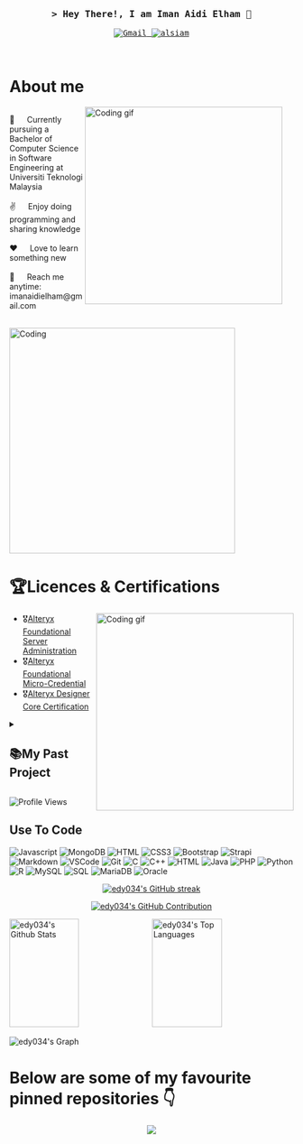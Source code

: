 <!-- Intro  -->
<h3 align="center">
        <samp>&gt; Hey There!, I am Iman Aidi Elham 👋
        </samp>
</h3>


<p align="center"> 
  <samp>
    <a href="https://www.linkedin.com/in/imanaidielham>「 connect with me 」</a>
    <br>
    「 A hardworking and enthusiastic graduate from Universiti Teknologi Malaysia, holding a Bachelor of Computer Science (Hons) in Software Engineering. 」
    <br>
    <br>
  </samp>
</p>


 
<p align="center">
 <a href="https://mail.google.com/mail/u/0/?fs=1&tf=cm&to=imanaidielham@gmail.com" target="blank">
  <img alt="Gmail" src="https://img.shields.io/badge/Gmail-D14836?style=for-the-badge&logo=gmail&logoColor=white">
 </a>
 <a href="https://www.linkedin.com/in/imanaidielham" target="_blank">
  <img src="https://img.shields.io/badge/LinkedIn-0077B5?style=for-the-badge&logo=linkedin&logoColor=white" alt="alsiam"/>
 </a>
</p>
<br />

<!-- About Section -->
# About me
<div>
  <div style="float: left; margin-right: 20px;">
    <img align="right" width="350" src="/assets/programmer.gif" alt="Coding gif" />
    <p>
      💬 &emsp; Currently pursuing a Bachelor of Computer Science in Software Engineering at Universiti Teknologi Malaysia <br/><br/>
      ✌️ &emsp; Enjoy doing programming and sharing knowledge <br/><br/>
      ❤️ &emsp; Love to learn something new <br/><br/>
      📧 &emsp; Reach me anytime: imanaidielham@gmail.com <br/><br/>
    </p>
  </div>
  
  <img alt="Coding" width="400" src="https://si.wsj.net/public/resources/images/OG-DV513_202002_M_20200221131814.gif" style="clear: both;" />
</div>


<!-- Certications -->
# 🏆Licences & Certifications

<div>
  <img align="right" width="350" src="/assets/programmer.gif" alt="Coding gif" />
  
  <ul>
    <li>🎖️<a href="https://www.credly.com/badges/9a0acca4-7bb0-45f7-999a-e65a4cee92c9">Alteryx Foundational Server Administration</a></li>
    <li>🎖️<a href="https://www.credly.com/badges/162ced13-65e5-43af-943d-b9406f23dbe1">Alteryx Foundational Micro-Credential</a></li>
    <li>🎖️<a href="https://www.credly.com/badges/f5bb13a3-4ddb-4ea1-9b35-49413d5c5e07">Alteryx Designer Core Certification</a></li>
  </ul>
</div>

<details>
 <summary><h2>📚My Past Project</h2></summary>
<p align="left">
    <a href="https://github.com/edy034/undergraduate-project"><img width="278" src="https://denvercoder1-github-readme-stats.vercel.app/api/pin?username=edy034&repo=undergraduate-project&theme=react&bg_color=1F222E&title_color=BD93F9&hide_border=true&icon_color=F8D866&show_icons=false" alt="undergraduate-project"></a>
</p>


</details>

<p align="left"> <img src="https://komarev.com/ghpvc/?username=edy034&label=Profile%20views&color=0e75b6&style=flat" alt="Profile Views" /> </p>

## Use To Code


![Javascript](https://img.shields.io/badge/Javascript-F0DB4F?style=for-the-badge&labelColor=black&logo=javascript&logoColor=F0DB4F)
![MongoDB](https://img.shields.io/badge/MongoDB-4EA94B?style=for-the-badge&logo=mongodb&logoColor=white)
![HTML](https://img.shields.io/badge/HTML5-E34F26?style=for-the-badge&logo=html5&logoColor=white)
![CSS3](https://img.shields.io/badge/CSS3-1572B6?style=for-the-badge&logo=css3&logoColor=white)
![Bootstrap](https://img.shields.io/badge/Bootstrap-563D7C?style=for-the-badge&logo=bootstrap&logoColor=white)
![Strapi](https://img.shields.io/badge/strapi-2E7EEA?style=for-the-badge&logo=strapi&logoColor=white)
![Markdown](https://img.shields.io/badge/Markdown-000000?style=for-the-badge&logo=markdown&logoColor=white)
![VSCode](https://img.shields.io/badge/Visual_Studio-0078d7?style=for-the-badge&logo=visual%20studio&logoColor=white)
![Git](https://img.shields.io/badge/Git-F05032?style=for-the-badge&logo=git&logoColor=white)
![C](https://img.shields.io/badge/C-00599C?style=for-the-badge&logo=c&logoColor=white)
![C++](https://img.shields.io/badge/C++-00599C?style=for-the-badge&logo=c%2B%2B&logoColor=white)
![HTML](https://img.shields.io/badge/HTML5-E34F26?style=for-the-badge&logo=html5&logoColor=white)
![Java](https://img.shields.io/badge/Java-ED8B00?style=for-the-badge&logo=java&logoColor=white)
![PHP](https://img.shields.io/badge/PHP-777BB4?style=for-the-badge&logo=php&logoColor=white)
![Python](https://img.shields.io/badge/Python-3776AB?style=for-the-badge&logo=python&logoColor=white)
![R](https://img.shields.io/badge/R-276DC3?style=for-the-badge&logo=r&logoColor=white)
![MySQL](https://img.shields.io/badge/MySQL-4479A1?style=for-the-badge&logo=mysql&logoColor=white)
![SQL](https://img.shields.io/badge/SQL-4479A1?style=for-the-badge&logo=postgresql&logoColor=white)
![MariaDB](https://img.shields.io/badge/MariaDB-003545?style=for-the-badge&logo=mariadb&logoColor=white)
![Oracle](https://img.shields.io/badge/Oracle-F80000?style=for-the-badge&logo=oracle&logoColor=white)
<br/>

<p align="center">
  <a href="https://github.com/edy034">
    <img src="https://github-readme-streak-stats.herokuapp.com/?user=edy034&theme=radical&border=7F3FBF&background=0D1117" alt="edy034's GitHub streak"/>
  </a>
</p>

<p align="center">
  <a href="https://github.com/edy034">
    <img src="https://github-profile-summary-cards.vercel.app/api/cards/profile-details?username=edy034&theme=radical" alt="edy034's GitHub Contribution"/>
  </a>
</p>

<a> 
    <a href="https://github.com/edy034"><img alt="edy034's Github Stats" src="https://denvercoder1-github-readme-stats.vercel.app/api?username=edy034&show_icons=true&count_private=true&theme=react&border_color=7F3FBF&bg_color=0D1117&title_color=F85D7F&icon_color=F8D866" height="192px" width="49.5%"/></a>
  <a href="https://github.com/edy034"><img alt="edy034's Top Languages" src="https://denvercoder1-github-readme-stats.vercel.app/api/top-langs/?username=edy034&langs_count=8&layout=compact&theme=react&border_color=7F3FBF&bg_color=0D1117&title_color=F85D7F&icon_color=F8D866" height="192px" width="49.5%"/></a>
  <br/>
</a>

![edy034's Graph](https://github-readme-activity-graph.vercel.app/graph?username=edy034&custom_title=edy034's%20GitHub%20Activity%20Graph&bg_color=0D1117&color=7F3FBF&line=7F3FBF&point=7F3FBF&area_color=FFFFFF&title_color=FFFFFF&area=true)


# Below are some of my favourite pinned repositories :point_down:

<div align="center">
<img align="center" src="https://emoji.gg/assets/emoji/7524_this_animated_bottom.gif">
 </div>
